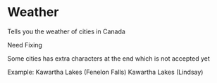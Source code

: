 # Weather
 Tells you the weather of cities in Canada

Need Fixing

Some cities has extra characters at the end which is not accepted yet

Example:
Kawartha Lakes (Fenelon Falls)
Kawartha Lakes (Lindsay)
